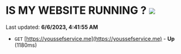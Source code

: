 # IS MY WEBSITE RUNNING ? [![](https://img.shields.io/static/v1?label=Sponsor&message=%E2%9D%A4&logo=GitHub&color=%23fe8e86)](https://github.com/sponsors/<username>)

Last updated: **6/6/2023, 4:41:55 AM**

- `GET` [https://youssefservice.me](https://youssefservice.me) - **Up** (1180ms)
